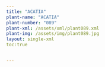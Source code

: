 ```yaml
---
title: "ACATIA"
plant-name: "ACATIA"
plant-number: "089"
plant-xml: /assets/xml/plant089.xml
plant-img: /assets/img/plant089.jpg
layout: single-xml
toc:true


---
```

